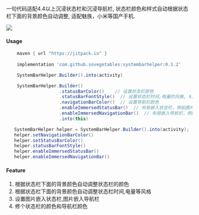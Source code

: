 

一句代码适配4.4以上沉浸状态栏和沉浸导航栏, 状态栏颜色和样式自动根据状态栏下面的背景颜色自动调整, 适配魅族，小米等国产手机.

[![](https://jitpack.io/v/sovegetables/systembarhelper.svg)](https://jitpack.io/#sovegetables/systembarhelper)
#### Usage
```groovy
    maven { url "https://jitpack.io" }
    
    implementation 'com.github.sovegetables:systembarhelper:0.1.2'
```

```java
    SystemBarHelper.Builder().into(activity)
```


```java
    SystemBarHelper.Builder()
                    .statusBarColor()    // 设置状态栏颜色
                    .statusBarFontStyle()  // 设置状态栏时间,电量的风格, 6.0以上, 部分国产机可以不用6.0以上.
                    .navigationBarColor()  // 设置导航栏颜色
                    .enableImmersedStatusBar()  // 布局嵌入状态栏，例如图片嵌入状态栏
                    .enableImmersedNavigationBar()  // 布局嵌入导航栏，例如图片嵌入导航栏
                    .into(this)
```


```java
   SystemBarHelper helper = SystemBarHelper.Builder().into(activity);    // SystemBarHelper也Builder有相应的方法,方便动态设置
   helper.setNavigationBarColor()
   helper.setStatusBarColor()
   helper.statusBarFontStyle()
   helper.enableImmersedStatusBar()
   helper.enableImmersedNavigationBar()
```


#### Feature
1. 根据状态栏下面的背景颜色自动调整状态栏的颜色
2. 根据状态栏下面的背景颜色自动调整状态栏时间,电量等风格
3. 设置图片嵌入状态栏,图片嵌入导航栏
4. 修个状态栏的颜色和导航栏颜色